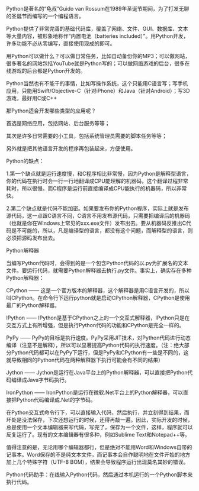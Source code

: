 Python是著名的“龟叔”Guido van Rossum在1989年圣诞节期间，为了打发无聊的圣诞节而编写的一个编程语言。

Python提供了非常完善的基础代码库，覆盖了网络、文件、GUI、数据库、文本等大量内容，被形象地称作“内置电池（batteries included）”。用Python开发，许多功能不必从零编写，直接使用现成的即可。

用Python可以做什么？可以做日常任务，比如自动备份你的MP3；可以做网站，很多著名的网站包括YouTube就是Python写的；可以做网络游戏的后台，很多在线游戏的后台都是Python开发的。

Python当然也有不能干的事情，比如写操作系统，这个只能用C语言写；写手机应用，只能用Swift/Objective-C（针对iPhone）和Java（针对Android）；写3D游戏，最好用C或C++

那Python适合开发哪些类型的应用呢？

首选是网络应用，包括网站、后台服务等等；

其次是许多日常需要的小工具，包括系统管理员需要的脚本任务等等；

另外就是把其他语言开发的程序再包装起来，方便使用。

Python的缺点：

1.第一个缺点就是运行速度慢，和C程序相比非常慢，因为Python是解释型语言，你的代码在执行时会一行一行地翻译成CPU能理解的机器码，这个翻译过程非常耗时，所以很慢。而C程序是运行前直接编译成CPU能执行的机器码，所以非常快。

2.第二个缺点就是代码不能加密。如果要发布你的Python程序，实际上就是发布源代码，这一点跟C语言不同，C语言不用发布源代码，只需要把编译后的机器码（也就是你在Windows上常见的xxx.exe文件）发布出去。要从机器码反推出C代码是不可能的，所以，凡是编译型的语言，都没有这个问题，而解释型的语言，则必须把源码发布出去。

Python解释器

当编写Python代码时，会得到的是一个包含Python代码的以.py为扩展名的文本文件。要运行代码，就需要Python解释器去执行.py文件。事实上，确实存在多种Python解释器：

CPython —— 这是一个官方版本的解释器，这个解释器是用C语言开发的，所以叫CPython。在命令行下运行python就是启动CPython解释器，CPython是使用最广的Python解释器。

IPython —— IPython是基于CPython之上的一个交互式解释器，IPython只是在交互方式上有所增强，但是执行Python代码的功能和CPython是完全一样的。

PyPy —— PyPy的目标是执行速度。PyPy采用JIT技术，对Python代码进行动态编译（注意不是解释），所以可以显著提高Python代码的执行速度。（注：绝大部分Python代码都可以在PyPy下运行，但是PyPy和CPython有一些是不同的，这就导致相同的Python代码在两种解释器下执行可能会有不同的结果）

Jython —— Jython是运行在Java平台上的Python解释器，可以直接把Python代码编译成Java字节码执行。

IronPython —— IronPython是运行在微软.Net平台上的Python解释器，可以直接把Python代码编译成.Net的字节码。

在Python交互式命令行下，可以直接输入代码，然后执行，并立刻得到结果，而坏处是没法保存，下次还想运行的时候，还得再敲一遍。因此，实际开发的时候，总是使用一个文本编辑器来写代码，写完了，保存为一个文件，这样，程序就可以反复运行了。现有的文本编辑器有很多种，例如Sublime Text和Notepad++等。

值得注意的是，无论用哪个编辑器都行，但是绝对不能用Word和Windows自带的记事本。Word保存的不是纯文本文件，而记事本会自作聪明地在文件开始的地方加上几个特殊字符（UTF-8 BOM），结果会导致程序运行出现莫名其妙的错误。

Python代码助手：在线输入Python代码，然后通过本机运行的一个Python脚本来执行代码。
